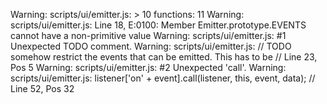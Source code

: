 Warning: scripts/ui/emitter.js: > 10 functions: 11
Warning: scripts/ui/emitter.js: Line 18, E:0100: Member Emitter.prototype.EVENTS cannot have a non-primitive value
Warning: scripts/ui/emitter.js:  #1 Unexpected TODO comment.
Warning: scripts/ui/emitter.js:     // TODO somehow restrict the events that can be emitted. This has to be // Line 23, Pos 5
Warning: scripts/ui/emitter.js:  #2 Unexpected 'call'.
Warning: scripts/ui/emitter.js:     listener['on' + event].call(listener, this, event, data); // Line 52, Pos 32
